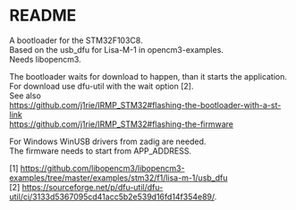 # README

A bootloader for the STM32F103C8.  
Based on the usb_dfu for Lisa-M-1 in opencm3-examples.  
Needs libopencm3.  

The bootloader waits for download to happen, than it starts the application.  
For download use dfu-util with the wait option [2].  
See also  
https://github.com/j1rie/IRMP_STM32#flashing-the-bootloader-with-a-st-link  
https://github.com/j1rie/IRMP_STM32#flashing-the-firmware  

For Windows WinUSB drivers from zadig are needed.  
The firmware needs to start from APP_ADDRESS.  

[1] https://github.com/libopencm3/libopencm3-examples/tree/master/examples/stm32/f1/lisa-m-1/usb_dfu  
[2] https://sourceforge.net/p/dfu-util/dfu-util/ci/3133d5367095cd41acc5b2e539d16fd14f354e89/.  

